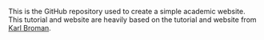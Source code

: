 This is the GitHub repository used to create a simple academic website. 
This tutorial and website are heavily based on the tutorial and website from [Karl Broman](http://kbroman.org).
